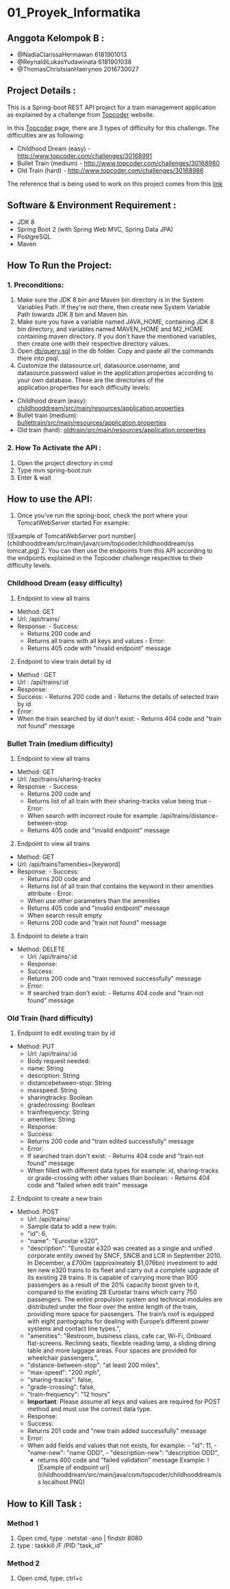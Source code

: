 # 01_Proyek_Informatika

## Anggota Kelompok B :

- @NadiaClarissaHermawan        6181901013
- @ReynaldiLukasYudawinata      6181901038
- @ThomasChristsianHaerynoo      2016730027


## Project Details :
This is a Spring-boot REST API project for a train management application as explained by a challenge from [Topcoder](https://www.topcoder.com/challenges/a840efcb-eaf4-435f-92d8-0fbde7dfa018) website.

In this [Topcoder](https://www.topcoder.com/challenges/a840efcb-eaf4-435f-92d8-0fbde7dfa018) page, there are 3 types of difficulty for this challenge. The difficulties are as following: 
- Childhood Dream (easy) -  http://www.topcoder.com/challenges/30168991
- Bullet Train (medium) - http://www.topcoder.com/challenges/30168980 
- Old Train (hard) - http://www.topcoder.com/challenges/30168986

The reference that is being used to work on this project comes from this [link](https://www.bezkoder.com/spring-boot-postgresql-example/)


## Software & Environment Requirement :
- JDK 8
- Spring Boot 2 (with Spring Web MVC, Spring Data JPA)
- PostgreSQL
- Maven

## How To Run the Project:
### 1. Preconditions:
1. Make sure the JDK 8 bin and Maven bin directory is in the System Variables Path. If they're not there, then create new System Variable Path towards JDK 8 bin and Maven bin.
2. Make sure you have a variable named JAVA_HOME, containing JDK 8 bin directory, and variables named MAVEN_HOME and M2_HOME containing maven directory. If you don't have the mentioned variables, then create one with their respective directory values.
2. Open [db/query.sql](https://github.com/NadiaClarissaHermawan/01_Proyek_Informatika/blob/master/db/query.sql) in the db folder. Copy and paste all the commands there into psql. 
3. Customize the datasource.url, datasource.username, and datasource.password value in the application.properties according to your own database.
These are the directories of the application.properties for each difficulty levels:
 - Childhood dream (easy): [childhooddream/src/main/resources/application.properties](https://github.com/NadiaClarissaHermawan/01_Proyek_Informatika/blob/master/childhooddream/src/main/resources/application.properties)
  - Bullet train (medium): [bullettrain/src/main/resources/application.properties](https://github.com/NadiaClarissaHermawan/01_Proyek_Informatika/blob/master/bullettrain/src/main/resources/application.properties)
  - Old train (hard): [oldtrain/src/main/resources/application.properties](https://github.com/NadiaClarissaHermawan/01_Proyek_Informatika/blob/master/oldtrain/src/main/resources/application.properties)

### 2. How To Activate the API :

1. Open the project directory in cmd
2. Type mvn spring-boot:run 
3. Enter & wait 

## How to use the API:
1. Once you've run the spring-boot, check the port where your TomcatWebServer started
For example: 
<!--masukin foto disini-->
![Example of TomcatWebServer port number](childhooddream/src/main/java/com/topcoder/childhooddream/ss tomcat.jpg)
2. You can then use the endpoints from this API according to the endpoints explained in the Topcoder challenge respective to their difficulty levels.
<!--refer balik ke section difficulty-->
 ### Childhood Dream (easy difficulty)
  1. Endpoint to view all trains 
   - Method: GET
   - Url: /api/trains/
   - Response: 
    - Success:
     - Returns 200 code and
     - Returns all trains with all keys and values
    - Error:
     - Returns 405 code with "invalid endpoint" message
 2. Endpoint to view train detail by id
  - Method : GET
  - Url : /api/trains/:id
  - Response:
   - Success:
    - Returns 200 code and
    - Returns the details of selected train by id
  - Error: 
   - When the train searched by id don't exist:
    - Returns 404 code and "train not found" message
 ### Bullet Train (medium difficulty)
 1. Endpoint to view all trains 
  - Method: GET
   - Url: /api/trains/sharing-tracks
   - Response: 
    - Success:
     - Returns 200 code and
     - Returns list of all train with their sharing-tracks value being true
    - Error:
     - When search with incorrect route for example:  /api/trains/distance-between-stop
      - Returns 405 code and "invalid endpoint" message
 2. Endpoint to view all trains 
  - Method: GET
   - Url: /api/trains?amenities=\[keyword\]
   - Response: 
    - Success:
     - Returns 200 code and
     - Returns list of all train that contains the keyword in their amenities attribute 
    - Error:
     - When use other parameters than the amenities
      - Returns 405 code and "invalid endpoint" message
     - When search result empty
      - Returns 200 code and "train not found" message
3. Endpoint to delete a train
- Method: DELETE
   - Url: /api/trains/:id
   - Response: 
    - Success:
     - Returns 200 code and "train removed successfully" message
    - Error:
     - If searched train don't exist:
      - Returns 404 code and "train not found" message
### Old Train (hard difficulty)
1. Endpoint to edit existing train by id
- Method: PUT
   - Url: /api/trains/:id
   - Body request needed:
    - name: String
    - description: String
    - distancebetween-stop: String
    - maxspeed: String
    - sharingtracks: Boolean
    - gradecrossing: Boolean
    - trainfrequency: String
    - amenities: String
   - Response: 
    - Success:
     - Returns 200 code and "train edited successfully" message
    - Error:
     - If searched train don't exist:
      - Returns 404 code and "train not found" message
     - When filled with different data types for example: id, sharing-tracks or grade-crossing with other values than boolean:
      - Returns 404 code and "failed when edit train" message
2. Endpoint to create a new train
- Method: POST
   - Url: /api/trains/
   - Sample data to add a new train:
    - "id": 6,
    - "name": "Eurostar e320",
    - "description": "Eurostar e320 was created as a single and unified corporate entity owned by SNCF, SNCB and LCR in September 2010. In December, a £700m (approximately $1,076bn) investment to add ten new e320 trains to its fleet and carry out a complete upgrade of its existing 28 trains. It is capable of carrying more than 900 passengers as a result of the 20% capacity boost given to it, compared to the existing 28 Eurostar trains which carry 750 passengers. The entire propulsion system and technical modules are distributed under the floor over the entire length of the train, providing more space for passengers. The train’s roof is equipped with eight pantographs for dealing with Europe’s different power systems and contact line types.",
    - "amenities": "Restroom, business class, cafe car, Wi-Fi, Onboard flat-screens. Reclining seats, flexible reading lamp, a sliding dining table and more luggage areas. Four spaces are provided for wheelchair passengers.",
    - "distance-between-stop": "at least 200 miles",
    - "max-speed": "200 mph",
    - "sharing-tracks": false,
    - "grade-crossing": false,
    - "train-frequency": "12 hours"
   - **Important**: Please assume all keys and values are required for POST method and must use the correct data type.
   - Response: 
    - Success:
     - Returns 201 code and "new train added successfully" message
    - Error:
     - When add fields and values that not exists, for example:
      - "id": 11,
      - "name-new": "name ODD",
      - "description-new": "description ODD",
       - returns 400 code and "failed validation" message
Example:
![Example of endpoint url](childhooddream/src/main/java/com/topcoder/childhooddream/ss localhost.PNG)
  <!--kasih contoh screenshot-->
## How to Kill Task :

### Method 1
1. Open cmd, type : netstat -ano | findstr 8080
2. type : taskkill /F /PID "task_id"

### Method 2
1. Open cmd, type: ctrl+c
